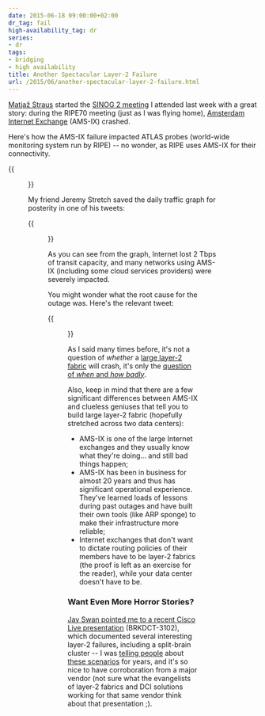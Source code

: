 ```yaml
---
date: 2015-06-18 09:00:00+02:00
dr_tag: fail
high-availability_tag: dr
series:
- dr
tags:
- bridging
- high availability
title: Another Spectacular Layer-2 Failure
url: /2015/06/another-spectacular-layer-2-failure.html
---
```

[Matjaž Straus](https://www.linkedin.com/in/matjaz6) started the [SINOG 2 meeting](http://www.sinog.si) I attended last week with a great story: during the RIPE70 meeting (just as I was flying home), [Amsterdam Internet Exchange](https://ams-ix.net) (AMS-IX) crashed.

Here's how the AMS-IX failure impacted ATLAS probes (world-wide monitoring system run by RIPE) -- no wonder, as RIPE uses AMS-IX for their connectivity.
<!--more-->
{{<figure src="/2015/06/s1600-619DA045-CC2B-4ED4-926A-3CDBC6EC00FA.png">}}

My friend Jeremy Stretch saved the daily traffic graph for posterity in one of his tweets:

{{<figure src="/2015/06/s1600-5C1D9D2B-88B9-4AF1-9876-E906431FBBB6.png">}}

As you can see from the graph, Internet lost 2 Tbps of transit capacity, and many networks using AMS-IX (including some cloud services providers) were severely impacted.

You might wonder what the root cause for the outage was. Here's the relevant tweet:

{{<figure src="/2015/06/s1600-285C27B7-B885-4FA3-BD46-A2DA4092C2E6.png">}}

As I said many times before, it's not a question of *whether* a [large layer-2 fabric](/2012/05/layer-2-network-is-single-failure.html) will crash, it's only the [question of *when* and *how badly*](/2012/10/if-something-can-fail-it-will.html).

Also, keep in mind that there are a few significant differences between AMS-IX and clueless geniuses that tell you to build large layer-2 fabric (hopefully stretched across two data centers):

-   AMS-IX is one of the large Internet exchanges and they usually know what they're doing... and still bad things happen;
-   AMS-IX has been in business for almost 20 years and thus has significant operational experience. They've learned loads of lessons during past outages and have built their own tools (like ARP sponge) to make their infrastructure more reliable;
-   Internet exchanges that don't want to dictate routing policies of their members have to be layer-2 fabrics (the proof is left as an exercise for the reader), while your data center doesn't have to be.

### Want Even More Horror Stories?

[Jay Swan pointed me to a recent Cisco Live presentation](https://twitter.com/sanjuanswan/status/609341083403706369) (BRKDCT-3102), which documented several interesting layer-2 failures, including a split-brain cluster -- I was [telling people](/2011/04/distributed-firewalls-how-badly-do-you.html) about [these scenarios](/2011/06/stretched-clusters-almost-as-good-as.html) for years, and it's so nice to have corroboration from a major vendor (not sure what the evangelists of layer-2 fabrics and DCI solutions working for that same vendor think about that presentation ;).
